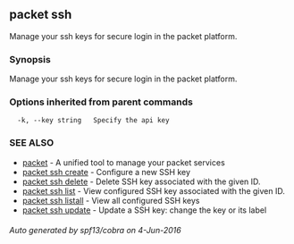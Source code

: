 ## packet ssh

Manage your ssh keys for secure login in the packet platform.

### Synopsis


Manage your ssh keys for secure login in the packet platform.

### Options inherited from parent commands

```
  -k, --key string   Specify the api key
```

### SEE ALSO
* [packet](packet.md)	 - A unified tool to manage your packet services
* [packet ssh create](packet_ssh_create.md)	 - Configure a new SSH key
* [packet ssh delete](packet_ssh_delete.md)	 - Delete SSH key associated with the given ID.
* [packet ssh list](packet_ssh_list.md)	 - View configured SSH key associated with the given ID.
* [packet ssh listall](packet_ssh_listall.md)	 - View all configured SSH keys
* [packet ssh update](packet_ssh_update.md)	 - Update a SSH key: change the key or its label

###### Auto generated by spf13/cobra on 4-Jun-2016
